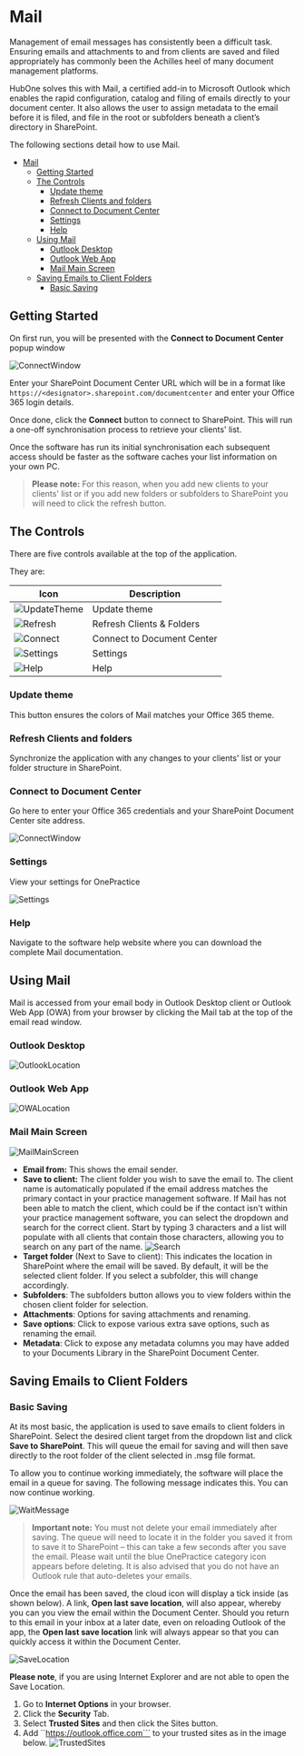# Mail

Management of email messages has consistently been a difficult task. Ensuring emails and attachments to and from clients are saved and filed appropriately has commonly been the Achilles heel of many document management platforms.

HubOne solves this with Mail, a certified add-in to Microsoft Outlook which enables the rapid configuration, catalog and filing of emails directly to your document center. It also allows the user to assign metadata to the email before it is filed, and file in the root or subfolders beneath a client’s directory in SharePoint.

The following sections detail how to use Mail.

- [Mail](#mail)
  - [Getting Started](#getting-started)
  - [The Controls](#the-controls)
    - [Update theme](#update-theme)
    - [Refresh Clients and folders](#refresh-clients-and-folders)
    - [Connect to Document Center](#connect-to-document-center)
    - [Settings](#settings)
    - [Help](#help)
  - [Using Mail](#using-mail)
    - [Outlook Desktop](#outlook-desktop)
    - [Outlook Web App](#outlook-web-app)
    - [Mail Main Screen](#mail-main-screen)
  - [Saving Emails to Client Folders](#saving-emails-to-client-folders)
    - [Basic Saving](#basic-saving)

## Getting Started
On first run, you will be presented with the **Connect to Document Center** popup window

![ConnectWindow](img/clip0132.png)

Enter your SharePoint Document Center URL which will be in a format like ```https://<designator>.sharepoint.com/documentcenter``` and enter your Office 365 login details.

Once done, click the **Connect** button to connect to SharePoint. This will run a one-off synchronisation process to retrieve your clients' list.

Once the software has run its initial synchronisation each subsequent access should be faster as the software caches your list information on your own PC. 

> **Please note:** For this reason, when you add new clients to your clients' list or if you add new folders or subfolders to SharePoint you will need to click the refresh button.

## The Controls
There are five controls available at the top of the application.

They are:

| Icon | Description |
| -- | -- |
| ![UpdateTheme](img/mail-updatetheme.PNG) | Update theme |
| ![Refresh](img/mail-refresh.PNG) | Refresh Clients & Folders |
| ![Connect](img/mail-connection.PNG) | Connect to Document Center |
| ![Settings](img/mail-settings.PNG) | Settings |
| ![Help](img/mail-help.PNG)| Help |

### Update theme
This button ensures the colors of Mail matches your Office 365 theme.

### Refresh Clients and folders
Synchronize the application with any changes to your clients' list or your folder structure in SharePoint.

### Connect to Document Center
Go here to enter your Office 365 credentials and your SharePoint Document Center site address.

![ConnectWindow](img/clip0191.png)

### Settings
View your settings for OnePractice

![Settings](img/clip0193.png)

### Help

Navigate to the software help website where you can download the complete Mail documentation.

## Using Mail

Mail is accessed from your email body in Outlook Desktop client or Outlook Web App (OWA) from your browser by clicking the Mail tab at the top of the email read window.

### Outlook Desktop

![OutlookLocation](img/usingmail-outlooklocation.JPG)

### Outlook Web App

![OWALocation](img/usingmail-owalocation.JPG)

### Mail Main Screen

![MailMainScreen](img/usingmail-apphome.JPG)

- **Email from:** This shows the email sender.
- **Save to client:** The client folder you wish to save the email to. The client name is automatically populated if the email address matches the primary contact in your practice management software. 
    If Mail has not been able to match the client, which could be if the contact isn't within your practice management software, you can select the dropdown and search for the correct client. Start by typing 3 characters and a list will populate with all clients that contain those characters, allowing you to search on any part of the name.
    ![Search](img/Mail-savetoclient-search.PNG)
- **Target folder** (Next to Save to client): This indicates the location in SharePoint where the email will be saved. By default, it will be the selected client folder. If you select a subfolder, this will change accordingly.
- **Subfolders**: The subfolders button allows you to view folders within the chosen client folder for selection.
- **Attachments**: Options for saving attachments and renaming.
- **Save options**: Click to expose various extra save options, such as renaming the email.
- **Metadata**: Click to expose any metadata columns you may have added to your Documents Library in the SharePoint Document Center.

## Saving Emails to Client Folders

### Basic Saving
At its most basic, the application is used to save emails to client folders in SharePoint. Select the desired client target from the dropdown list and click **Save to SharePoint**. This will queue the email for saving and will then save directly to the root folder of the client selected in .msg file format. 

To allow you to continue working immediately, the software will place the email in a queue for saving. The following message indicates this. You can now continue working. 

![WaitMessage](img/clip0136.png)

> **Important note:** You must not delete your email immediately after saving. The queue will need to locate it in the folder you saved it from to save it to SharePoint – this can take a few seconds after you save the email. Please wait until the blue OnePractice category icon appears before deleting. It is also advised that you do not have an Outlook rule that auto-deletes your emails.

Once the email has been saved, the cloud icon will display a tick inside (as shown below). A link, **Open last save location**, will also appear, whereby you can you view the email within the Document Center. Should you return to this email in your inbox at a later date, even on reloading Outlook of the app, the **Open last save location** link will always appear so that you can quickly access it within the Document Center.

![SaveLocation](img/clip0137.png)

**Please note**, if you are using Internet Explorer and are not able to open the Save Location. 

1. Go to **Internet Options** in your browser.
2. Click the **Security** Tab.
3. Select **Trusted Sites** and then click the Sites button.
4. Add ``https://outlook.office.com``` to your trusted sites as in the image below.
    ![TrustedSites](img/clip0138.png)







